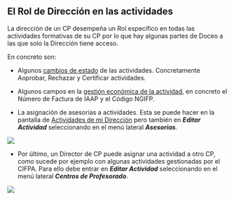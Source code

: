 ## El Rol de Dirección en las actividades


La dirección de un CP desempeña un Rol específico en todas las actividades formativas de su CP por lo que hay algunas partes de Doceo a las que solo la Dirección tiene acceso.

En concreto son:

* Algunos [cambios de estado](https://catedu.gitbooks.io/manual-de-doceo-3-0/content/2_actividades/flujo_de_una_actividad.html) de las actividades. Concretamente Aoprobar, Rechazar y Certificar actividades.

* Algunos campos en la [gestión económica de la actividad](https://catedu.gitbooks.io/manual-de-doceo-3-0/content/actividades/coordinacion-de-actividades/g-economica.html), en concreto el Número de Factura de IAAP y el Código NGIFP.

* La asignación de asesorías a actividades. Esta se puede hacer en la pantalla de [Actividades de mi Dirección](https://catedu.gitbooks.io/manual-de-doceo-3-0/content/direccion-de-cp/actividades-de-mi-direccion.html) pero también en _**Editar Actividad**_ seleccionando en el menú lateral **_Asesorías_**.

![](/assets/Selección_784.png)

* Por último, un Director de CP puede asignar una actividad a otro CP, como sucede por ejemplo con algunas actividades gestionadas por el CIFPA. Para ello debe entrar en _**Editar Actividad**_ seleccionando en el menú lateral **_Centros de Profesorado_**.

![](/assets/Selección_785.png)